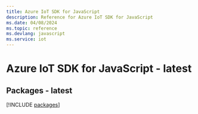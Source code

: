 ```yaml
---
title: Azure IoT SDK for JavaScript
description: Reference for Azure IoT SDK for JavaScript
ms.date: 04/08/2024
ms.topic: reference
ms.devlang: javascript
ms.service: iot
---
```

# Azure IoT SDK for JavaScript - latest
## Packages - latest
[!INCLUDE [packages](iot-index.md)]
